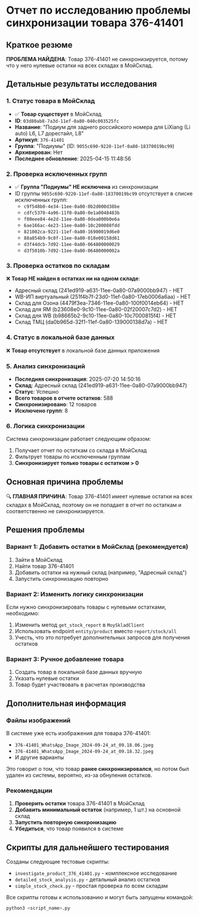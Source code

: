 # Отчет по исследованию проблемы синхронизации товара 376-41401

## Краткое резюме
**ПРОБЛЕМА НАЙДЕНА**: Товар 376-41401 не синхронизируется, потому что у него нулевые остатки на всех складах в МойСклад.

## Детальные результаты исследования

### 1. Статус товара в МойСклад
- ✅ **Товар существует** в МойСклад
- **ID**: `03d80ab8-7a3d-11ef-0a80-040c003525fc`
- **Название**: "Подиум для заднего российского номера для LiXiang (Li auto) L6, L7 дорестайл, L8"
- **Артикул**: `376-41401`
- **Группа**: "Подиумы" (ID: `9055c690-9220-11ef-0a80-18370019bc99`)
- **Архивирован**: Нет
- **Последнее обновление**: 2025-04-15 11:48:56

### 2. Проверка исключенных групп
- ✅ **Группа "Подиумы" НЕ исключена** из синхронизации
- ID группы `9055c690-9220-11ef-0a80-18370019bc99` отсутствует в списке исключенных групп:
  - `c9f548b0-4e34-11ee-0a80-0b2d000d38be`
  - `cdfc5370-4a96-11f0-0a80-0e1a0048483b`
  - `f80eee84-4e2d-11ee-0a80-0dea000b0e6a`
  - `6ae166ac-4e23-11ee-0a80-10c200088fdd`
  - `821002ca-9221-11ef-0a80-16900019d6e0`
  - `88a854b9-9c0f-11ee-0a80-018e00158d61`
  - `d3f44dcb-7d92-11ee-0a80-064800000029`
  - `d3f5010b-7d92-11ee-0a80-06480000002a`

### 3. Проверка остатков по складам
❌ **Товар НЕ найден в остатках ни на одном складе**:
- Адресный склад (241ed919-a631-11ee-0a80-07a9000bb947) - НЕТ
- WB-ИП виртуальный (251f4b7f-23d0-11ef-0a80-17eb0006a6aa) - НЕТ
- Склад для Озона (4479f3ea-7346-11ee-0a80-100f0014eb64) - НЕТ
- Склад для ЯМ (b23608e0-9c10-11ee-0a80-02f20007c7d2) - НЕТ
- Склад для WB (b98665b2-9c10-11ee-0a80-10c7000815f4) - НЕТ
- Склад ТМЦ (da0b965d-32f1-11ef-0a80-139000138d7a) - НЕТ

### 4. Статус в локальной базе данных
❌ **Товар отсутствует** в локальной базе данных приложения

### 5. Анализ синхронизаций
- **Последняя синхронизация**: 2025-07-20 14:50:16
- **Склад**: Адресный склад (241ed919-a631-11ee-0a80-07a9000bb947)
- **Статус**: Успешно
- **Всего товаров в отчете остатков**: 588
- **Синхронизировано**: 12 товаров
- **Исключено групп**: 8

### 6. Логика синхронизации
Система синхронизации работает следующим образом:
1. Получает отчет по остаткам со склада в МойСклад
2. Фильтрует товары по исключенным группам
3. **Синхронизирует только товары с остатком > 0**

## Основная причина проблемы

🔍 **ГЛАВНАЯ ПРИЧИНА**: Товар 376-41401 имеет нулевые остатки на всех складах в МойСклад, поэтому он не попадает в отчет по остаткам и соответственно не синхронизируется.

## Решения проблемы

### Вариант 1: Добавить остатки в МойСклад (рекомендуется)
1. Зайти в МойСклад
2. Найти товар 376-41401
3. Добавить остатки на нужный склад (например, "Адресный склад")
4. Запустить синхронизацию повторно

### Вариант 2: Изменить логику синхронизации
Если нужно синхронизировать товары с нулевыми остатками, необходимо:
1. Изменить метод `get_stock_report` в `MoySkladClient`
2. Использовать endpoint `entity/product` вместо `report/stock/all`
3. Учесть, что это потребует дополнительных запросов для получения остатков

### Вариант 3: Ручное добавление товара
1. Создать товар в локальной базе данных вручную
2. Указать нулевые остатки
3. Товар будет участвовать в расчетах производства

## Дополнительная информация

### Файлы изображений
В системе уже есть изображения для товара 376-41401:
- `376-41401_WhatsApp_Image_2024-09-24_at_09.18.06.jpeg`
- `376-41401_WhatsApp_Image_2024-09-24_at_09.18.32.jpeg`
- И другие варианты

Это говорит о том, что товар **ранее синхронизировался**, но потом был удален из системы, вероятно, из-за обнуления остатков.

### Рекомендации
1. **Проверить остатки** товара 376-41401 в МойСклад
2. **Добавить минимальный остаток** (например, 1 шт.) на основной склад
3. **Запустить повторную синхронизацию**
4. **Убедиться**, что товар появился в системе

## Скрипты для дальнейшего тестирования

Созданы следующие тестовые скрипты:
- `investigate_product_376_41401.py` - комплексное исследование
- `detailed_stock_analysis.py` - детальный анализ остатков
- `simple_stock_check.py` - простая проверка по всем складам

Все скрипты готовы к использованию и могут быть запущены командой:
```bash
python3 <script_name>.py
```
